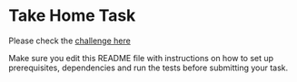 # Take Home Task
Please check the [challenge here](https://github.com/sumup-challenges/bank-qa-challenge-template/blob/main/challenge.md)

Make sure you edit this README file with instructions on how to set up prerequisites, dependencies and run the tests before submitting your task.
